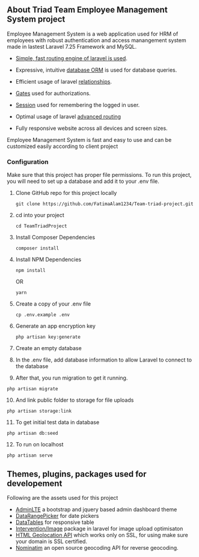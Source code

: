 ## About Triad Team Employee Management System  project

Employee Management System is a web application used for HRM of employees with robust authentication and access manangement system made in lastest Laravel 7.25 Framework and MySQL.

- [Simple, fast routing engine of laravel is used](https://laravel.com/docs/routing).

- Expressive, intuitive [database ORM](https://laravel.com/docs/eloquent) is used for database queries.
- Efficient usage of laravel [relationships](https://laravel.com/docs/7.x/eloquent-relationships).

- [Gates](https://laravel.com/docs/7.x/authorization) used  for authorizations.
- [Session](https://laravel.com/docs/7.x/session) used for remembering the logged in user.
- Optimal usage of laravel [advanced routing](https://laravel.com/docs/4.2/routing)
- Fully responsive website across all devices and screen sizes.

Employee Management System is fast and easy to use and can be customized easily according to client project


### Configuration

Make sure that this project has proper file permissions.
To run this project, you will need to set up a database and  add it to your .env file.
1. Clone GitHub repo for this project locally
	```console
	git clone https://github.com/FatimaAlam1234/Team-triad-project.git
	```

2. cd into your project
	```console
	cd TeamTriadProject
	```
3.  Install Composer Dependencies
	```console
	composer install
	```
4. Install NPM Dependencies
	```console
	npm install 
	```
	OR
	```console
	yarn
	```	

5.  Create a copy of your .env file
	```console
	cp .env.example .env
	```

6.  Generate an app encryption key
	```console
	php artisan key:generate
	```

7.  Create an empty database 

8.  In the .env file, add database information to allow Laravel to connect to the database

9.  After that, you run migration to get it running.

```console
php artisan migrate
```

 10. And link public folder to storage for file uploads

```console
php artisan storage:link
```

11. To get initial test data in database

```console
php artisan db:seed
```
12. To run on localhost

```console
php artisan serve
```



## Themes, plugins, packages used for developement
Following are the assets used for this project
-	[AdminLTE](https://adminlte.io/) a bootstrap and jquery based admin dashboard theme
-	[DataRangePicker](https://www.daterangepicker.com/) for date pickers
-	[DataTables](https://datatables.net/) for responsive table
-	[Intervention/Image](http://image.intervention.io/getting_started/installation) package in laravel for image upload optimisaton
-	[HTML Geolocation API](https://www.w3schools.com/html/html5_geolocation.asp) which works only on SSL, for using make sure your domain is SSL certified.
-	[Nominatim](https://nominatim.org/) an open source geocoding API for reverse geocoding.
